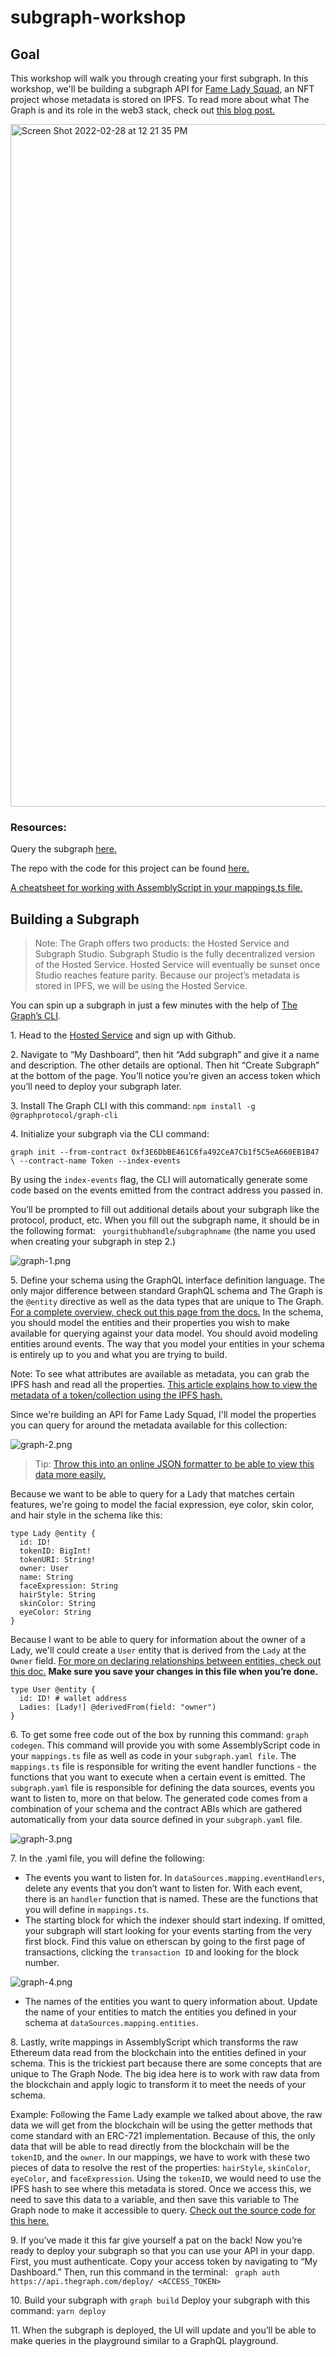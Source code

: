 # subgraph-workshop

## Goal
This workshop will walk you through creating your first subgraph. In this workshop, we'll be building a subgraph API for [Fame Lady Squad](https://opensea.io/collection/fameladysquad), an NFT project whose metadata is stored on IPFS. To read more about what The Graph is and its role in the web3 stack, check out [this blog post.]()

<img width="1092" alt="Screen Shot 2022-02-28 at 12 21 35 PM" src="https://user-images.githubusercontent.com/15346823/156053080-63f9f825-de2b-4eab-b397-af22ea3c4f7b.png">

### Resources:
Query the subgraph [here.](https://thegraph.com/hosted-service/subgraph/camiinthisthang/fameladysquad?query=Example%20query)

The repo with the code for this project can be found [here.](https://github.com/camiinthisthang/fameladysquad-subgraph)

[A cheatsheet for working with AssemblyScript in your mappings.ts file.](https://github.com/camiinthisthang/assemblyscript-cheatsheet-thegraph)

## Building a Subgraph

> Note: The Graph offers two products: the Hosted Service and Subgraph Studio. Subgraph Studio is the fully decentralized version of the Hosted Service. Hosted Service will eventually be sunset once Studio reaches feature parity. Because our project’s metadata is stored in IPFS, we will be using the Hosted Service.

You can spin up a subgraph in just a few minutes with the help of [The Graph’s CLI](https://thegraph.com/docs/en/developer/quick-start/). 

1\. Head to the [Hosted Service](https://thegraph.com/hosted-service/) and sign up with Github. 

2\. Navigate to “My Dashboard”, then hit “Add subgraph” and give it a name and description. The other details are optional. Then hit “Create Subgraph” at the bottom of the page. You’ll notice you’re given an access token which you’ll need to deploy your subgraph later.

3\. Install The Graph CLI with this command: ```npm install -g @graphprotocol/graph-cli```

4\. Initialize your subgraph via the CLI command:
```
graph init --from-contract 0xf3E6DbBE461C6fa492CeA7Cb1f5C5eA660EB1B47 \ --contract-name Token --index-events
```
By using the ```index-events``` flag, the CLI will automatically generate some code based on the events emitted from the contract address you passed in.

You’ll be prompted to fill out additional details about your subgraph like the protocol, product, etc. When you fill out the subgraph name, it should be in the following format: ```
yourgithubhandle```/```subgraphname``` (the name you used when creating your subgraph in step 2.)



![graph-1.png](https://cdn.hashnode.com/res/hashnode/image/upload/v1645858697239/FyaUW8Ksm.png)

5\. Define your schema using the GraphQL interface definition language. The only major difference between standard GraphQL schema and The Graph is the ```@entity``` directive as well as the data types that are unique to The Graph. [For a complete overview, check out this page from the docs.](https://thegraph.com/docs/en/developer/create-subgraph-hosted/#graph-ql-supported-scalars) In the schema, you should model the entities and their properties you wish to make available for querying against your data model. You should avoid modeling entities around events. The way that you model your entities in your schema is entirely up to you and what you are trying to build.

Note: To see what attributes are available as metadata, you can grab the IPFS hash and read all the properties. [This article explains how to view the metadata of a token/collection using the IPFS hash.](https://medium.com/coinmonks/how-to-find-your-nft-on-ipfs-e51bc5e7c8a1#:~:text=Find%20your%20NFT's%20Metadata&text=Look%20for%20a%20function%20called,NFT%20(see%20figure%201).) 

Since we're building an API for Fame Lady Squad, I'll model the properties you can query for around the metadata available for this collection: 

![graph-2.png](https://cdn.hashnode.com/res/hashnode/image/upload/v1645858914498/eWInlJbK8.png)

> Tip: [Throw this into an online JSON formatter to be able to view this data more easily.](https://jsonformatter.curiousconcept.com/#)

Because we want to be able to query for a Lady that matches certain features, we're going to model the facial expression, eye color, skin color, and hair style in the schema like this:

```
type Lady @entity {
  id: ID!
  tokenID: BigInt!
  tokenURI: String! 
  owner: User
  name: String 
  faceExpression: String
  hairStyle: String
  skinColor: String
  eyeColor: String
}
```

Because I want to be able to query for information about the owner of a Lady, we'll could create a ```User``` entity that is derived from the ```Lady``` at the ```Owner``` field. [For more on declaring relationships between entities, check out this doc.](https://thegraph.com/docs/en/developer/create-subgraph-hosted/#graph-ql-supported-scalars) **Make sure you save your changes in this file when you’re done.**

```
type User @entity {
  id: ID! # wallet address 
  Ladies: [Lady!] @derivedFrom(field: "owner")
}
```


6\. To get some free code out of the box by running this command: ```graph codegen```. This command will provide you with some AssemblyScript code in your ```mappings.ts``` file as well as code in your ```subgraph.yaml file```. The ```mappings.ts``` file is responsible for writing the event handler functions - the functions that you want to execute when a certain event is emitted. The ```subgraph.yaml``` file is responsible for defining the data sources, events you want to listen to, more on that below. The generated code comes from a combination of your schema and the contract ABIs which are gathered automatically from your data source defined in your ```subgraph.yaml``` file.  


![graph-3.png](https://cdn.hashnode.com/res/hashnode/image/upload/v1645860201461/H4fCTPvO3.png)

7\. In the .yaml file, you will define the following:
- The events you want to listen for. In ```dataSources.mapping.eventHandlers```, delete any events that you don’t want to listen for. With each event, there is an ```handler``` function that is named. These are the functions that you will define in ```mappings.ts```.
- The starting block for which the indexer should start indexing. If omitted, your subgraph will start looking for your events starting from the very first block. Find this value on etherscan by going to the first page of transactions, clicking the `transaction ID` and looking for the block number.

![graph-4.png](https://cdn.hashnode.com/res/hashnode/image/upload/v1645860335468/uYKoSCS1G.png)
- The names of the entities you want to query information about. Update the name of your entities to match the entities you defined in your schema at ```dataSources.mapping.entities```.

8\. Lastly, write mappings in AssemblyScript which transforms the raw Ethereum data read from the blockchain into the entities defined in your schema. This is the trickiest part because there are some concepts that are unique to The Graph Node. The big idea here is to work with raw data from the blockchain and apply logic to transform it to meet the needs of your schema.

Example: Following the Fame Lady example we talked about above, the raw data we will get from the blockchain will be using the getter methods that come standard with an ERC-721 implementation. Because of this, the only data that will be able to read directly from the blockchain will be the ```tokenID```, and the ```owner```. In our mappings, we have to work with these two pieces of data to resolve the rest of the properties: ```hairStyle```, ```skinColor```, ```eyeColor```, and ```faceExpression```. Using the ```tokenID```, we would need to use the IPFS hash to see where this metadata is stored. Once we access this, we need to save this data to a variable, and then save this variable to The Graph node to make it accessible to query. [Check out the source code for this here.](https://github.com/camiinthisthang/fameladysquad-subgraph)

9\. If you’ve made it this far give yourself a pat on the back! Now you’re ready to deploy your subgraph so that you can use your API in your dapp. First, you must authenticate. Copy your access token by navigating to “My Dashboard.” Then, run this command in the terminal: ```
graph auth https://api.thegraph.com/deploy/ <ACCESS_TOKEN>```

10\. Build your subgraph with ```graph build``` Deploy your subgraph with this command: ```yarn deploy```

11\. When the subgraph is deployed, the UI will update and you’ll be able to make queries in the playground similar to a GraphQL playground. 
